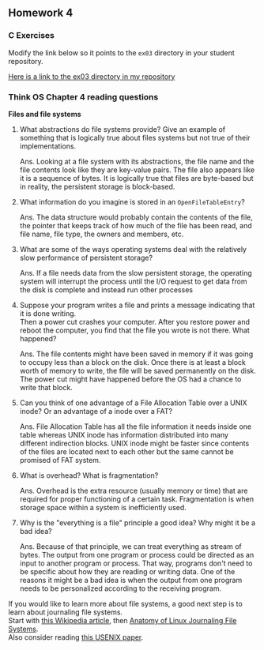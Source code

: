 ## Homework 4

### C Exercises

Modify the link below so it points to the `ex03` directory in your
student repository.

[Here is a link to the ex03 directory in my repository](https://github.com/YOUR_GITHUB_USERNAME_HERE/ExercisesInC/tree/master/exercises/ex02.5)

### Think OS Chapter 4 reading questions

**Files and file systems**

1) What abstractions do file systems provide?  Give an example of something that is logically 
true about files systems but not true of their implementations.

    Ans. Looking at a file system with its abstractions, the file name and the file contents look 
    like they are key-value pairs. The file also appears like it is a sequence of bytes. It is 
    logically true that files are byte-based but in reality, the persistent storage is block-based.  

2) What information do you imagine is stored in an `OpenFileTableEntry`?

    Ans. The data structure would probably contain the contents of the file, the pointer that 
    keeps track of how much of the file has been read, and file name, file type, the owners and 
    members, etc.

3) What are some of the ways operating systems deal with the relatively slow performance of persistent storage?

    Ans. If a file needs data from the slow persistent storage, the operating system will interrupt 
    the process until the I/O request to get data from the disk is complete and instead run other processes 

4) Suppose your program writes a file and prints a message indicating that it is done writing.  
Then a power cut crashes your computer.  After you restore power and reboot the computer, you find that the 
file you wrote is not there.  What happened?

    Ans. The file contents might have been saved in memory if it was going to occupy less than a block 
    on the disk. Once there is at least a block worth of memory to write, the file will be saved 
    permanently on the disk. The power cut might have happened before the OS had a chance to write 
    that block.

5) Can you think of one advantage of a File Allocation Table over a UNIX inode?  Or an advantage of a inode over a FAT?

    Ans. File Allocation Table has all the file information it needs inside one table whereas UNIX inode 
    has information distributed into many different indirection blocks. UNIX inode might be faster since 
    contents of the files are located next to each other but the same cannot be promised of FAT system.

6) What is overhead?  What is fragmentation?

    Ans. Overhead is the extra resource (usually memory or time) that are required for proper functioning 
    of a certain task. Fragmentation is when storage space within a system is inefficiently used.

7) Why is the "everything is a file" principle a good idea?  Why might it be a bad idea?

    Ans. Because of that principle, we can treat everything as stream of bytes. The output from one 
    program or process could be directed as an input to another program or process. That way, programs 
    don't need to be specific about how they are reading or writing data. One of the reasons it might be 
    a bad idea is when the output from one program needs to be personalized according to the receiving program.

If you would like to learn more about file systems, a good next step is to learn about journaling file systems.  
Start with [this Wikipedia article](https://en.wikipedia.org/wiki/Journaling_file_system), then 
[Anatomy of Linux Journaling File Systems](http://www.ibm.com/developerworks/library/l-journaling-filesystems/index.html).  
Also consider reading [this USENIX paper](https://www.usenix.org/legacy/event/usenix05/tech/general/full_papers/prabhakaran/prabhakaran.pdf).



